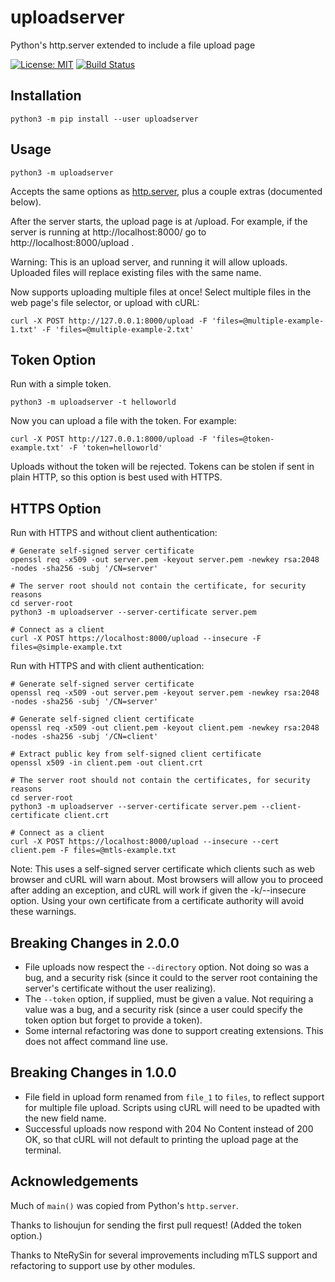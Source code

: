# uploadserver

Python's http.server extended to include a file upload page

[![License: MIT](https://img.shields.io/badge/license-MIT-blue.svg)](https://mit-license.org/)
[![Build Status](https://travis-ci.com/Densaugeo/uploadserver.svg?branch=master)](https://travis-ci.com/github/Densaugeo/uploadserver)

## Installation

~~~
python3 -m pip install --user uploadserver
~~~

## Usage

~~~
python3 -m uploadserver
~~~

Accepts the same options as [http.server](https://docs.python.org/3/library/http.server.html), plus a couple extras (documented below).

After the server starts, the upload page is at /upload. For example, if the server is running at http://localhost:8000/ go to http://localhost:8000/upload .

Warning: This is an upload server, and running it will allow uploads. Uploaded files will replace existing files with the same name.

Now supports uploading multiple files at once! Select multiple files in the web page's file selector, or upload with cURL:
~~~
curl -X POST http://127.0.0.1:8000/upload -F 'files=@multiple-example-1.txt' -F 'files=@multiple-example-2.txt'
~~~

## Token Option

Run with a simple token.
~~~
python3 -m uploadserver -t helloworld
~~~

Now you can upload a file with the token. For example:
~~~
curl -X POST http://127.0.0.1:8000/upload -F 'files=@token-example.txt' -F 'token=helloworld'
~~~

Uploads without the token will be rejected. Tokens can be stolen if sent in plain HTTP, so this option is best used with HTTPS.

## HTTPS Option

Run with HTTPS and without client authentication:
~~~
# Generate self-signed server certificate
openssl req -x509 -out server.pem -keyout server.pem -newkey rsa:2048 -nodes -sha256 -subj '/CN=server'

# The server root should not contain the certificate, for security reasons
cd server-root
python3 -m uploadserver --server-certificate server.pem

# Connect as a client
curl -X POST https://localhost:8000/upload --insecure -F files=@simple-example.txt
~~~

Run with HTTPS and with client authentication:
~~~
# Generate self-signed server certificate
openssl req -x509 -out server.pem -keyout server.pem -newkey rsa:2048 -nodes -sha256 -subj '/CN=server'

# Generate self-signed client certificate
openssl req -x509 -out client.pem -keyout client.pem -newkey rsa:2048 -nodes -sha256 -subj '/CN=client'

# Extract public key from self-signed client certificate
openssl x509 -in client.pem -out client.crt

# The server root should not contain the certificates, for security reasons
cd server-root
python3 -m uploadserver --server-certificate server.pem --client-certificate client.crt

# Connect as a client
curl -X POST https://localhost:8000/upload --insecure --cert client.pem -F files=@mtls-example.txt
~~~

Note: This uses a self-signed server certificate which clients such as web browser and cURL will warn about. Most browsers will allow you to proceed after adding an exception, and cURL will work if given the -k/--insecure option. Using your own certificate from a certificate authority will avoid these warnings.

## Breaking Changes in 2.0.0

- File uploads now respect the `--directory` option. Not doing so was a bug, and a security risk (since it could to the server root containing the server's certificate without the user realizing).
- The `--token` option, if supplied, must be given a value. Not requiring a value was a bug, and a security risk (since a user could specify the token option but forget to provide a token).
- Some internal refactoring was done to support creating extensions. This does not affect command line use.

## Breaking Changes in 1.0.0

- File field in upload form renamed from `file_1` to `files`, to reflect support for multiple file upload. Scripts using cURL will need to be upadted with the new field name.
- Successful uploads now respond with 204 No Content instead of 200 OK, so that cURL will not default to printing the upload page at the terminal.

## Acknowledgements

Much of `main()` was copied from Python's `http.server`.

Thanks to lishoujun for sending the first pull request! (Added the token option.)

Thanks to NteRySin for several improvements including mTLS support and refactoring to support use by other modules.
